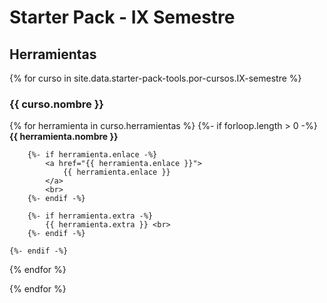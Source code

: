 ---
---

# Starter Pack - IX Semestre

[//]: # (Texto sobre el semestre opcional)

## Herramientas

{% for curso in site.data.starter-pack-tools.por-cursos.IX-semestre %}
### {{ curso.nombre }}

  {% for herramienta in curso.herramientas %}
    {%- if forloop.length > 0 -%}
        **{{ herramienta.nombre }}** <br>

        {%- if herramienta.enlace -%}
            <a href="{{ herramienta.enlace }}">
                {{ herramienta.enlace }}
            </a>
            <br>
        {%- endif -%}

        {%- if herramienta.extra -%}
            {{ herramienta.extra }} <br>
        {%- endif -%}

    {%- endif -%}
  {% endfor %}

{% endfor %}